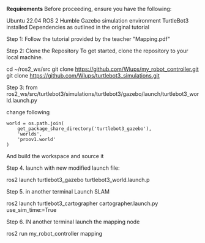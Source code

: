 **Requirements**
Before proceeding, ensure you have the following:

Ubuntu 22.04
ROS 2 Humble
Gazebo simulation environment
TurtleBot3 installed
Dependencies as outlined in the original tutorial


Step 1: Follow the tutorial provided by the teacher "Mapping.pdf"

Step 2: Clone the Repository
To get started, clone the repository to your local machine.

cd ~/ros2_ws/src
git clone https://github.com/Wlups/my_robot_controller.git
git clone https://github.com/Wlups/turtlebot3_simulations.git

Step 3: from ros2_ws/src/turtlebot3/simulations/turtlebot3/gazebo/launch/turtlebot3_world.launch.py

change following


    world = os.path.join(
        get_package_share_directory('turtlebot3_gazebo'),
        'worlds',
        'proov1.world'
    )

  And build the workspace and source it


  Step 4. launch with new modified launch file:
  
  ros2 launch turtlebot3_gazebo turtlebot3_world.launch.p

  Step 5. in another terminal Launch SLAM
  
  ros2 launch turtlebot3_cartographer cartographer.launch.py use_sim_time:=True

  Step 6. IN another terminal launch the mapping node

  ros2 run my_robot_controller mapping
  

